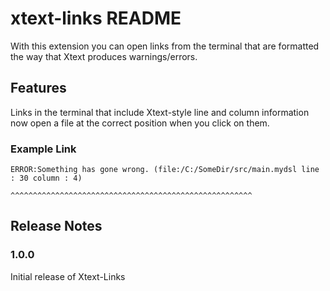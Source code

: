 # xtext-links README

With this extension you can open links from the terminal that are formatted the way that Xtext
produces warnings/errors.

## Features

Links in the terminal that include Xtext-style line and column information now open a file at the
correct position when you click on them.

### Example Link
```
ERROR:Something has gone wrong. (file:/C:/SomeDir/src/main.mydsl line : 30 column : 4)
                                ^^^^^^^^^^^^^^^^^^^^^^^^^^^^^^^^^^^^^^^^^^^^^^^^^^^^^^
```

## Release Notes

### 1.0.0

Initial release of Xtext-Links
